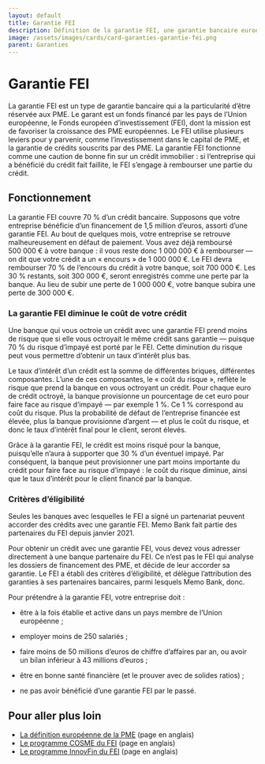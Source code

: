 ```yaml
---
layout: default
title: Garantie FEI
description: Définition de la garantie FEI, une garantie bancaire euroépenne.
image: /assets/images/cards/card-garanties-garantie-fei.png
parent: Garanties
---
```


# Garantie FEI

La garantie FEI est un type de garantie bancaire qui a la particularité d’être réservée aux PME. Le garant est un fonds financé par les pays de l’Union européenne, le Fonds européen d’investissement (FEI), dont la mission est de favoriser la croissance des PME européennes. Le FEI utilise plusieurs leviers pour y parvenir, comme l’investissement dans le capital de PME, et la garantie de crédits souscrits par des PME. La garantie FEI fonctionne comme une caution de bonne fin sur un crédit immobilier : si l’entreprise qui a bénéficié du crédit fait faillite, le FEI s’engage à rembourser une partie du crédit.

## Fonctionnement

La garantie FEI couvre 70 % d’un crédit bancaire. Supposons que votre entreprise bénéficie d’un financement de 1,5 million d’euros, assorti d’une garantie FEI. Au bout de quelques mois, votre entreprise se retrouve malheureusement en défaut de paiement. Vous avez déjà remboursé 500 000 € à votre banque : il vous reste donc 1 000 000 € à rembourser — on dit que votre crédit a un « encours » de 1 000 000 €. Le FEI devra rembourser 70 % de l’encours du crédit à votre banque, soit 700 000 €. Les 30 % restants, soit 300 000 €, seront enregistrés comme une perte par la banque. Au lieu de subir une perte de 1 000 000 €, votre banque subira une perte de 300 000 €.

### La garantie FEI diminue le coût de votre crédit

Une banque qui vous octroie un crédit avec une garantie FEI prend moins de risque que si elle vous octroyait le même crédit sans garantie — puisque 70 % du risque d’impayé est porté par le FEI. Cette diminution du risque peut vous permettre d’obtenir un taux d’intérêt plus bas.

Le taux d’intérêt d’un crédit est la somme de différentes briques, différentes composantes. L’une de ces composantes, le « coût du risque », reflète le risque que prend la banque en vous octroyant un crédit. Pour chaque euro de crédit octroyé, la banque provisionne un pourcentage de cet euro pour faire face au risque d’impayé — par exemple 1 %. Ce 1 % correspond au coût du risque. Plus la probabilité de défaut de l’entreprise financée est élevée, plus la banque provisionne d’argent — et plus le coût du risque, et donc le taux d’intérêt final pour le client, seront élevés.

Grâce à la garantie FEI, le crédit est moins risqué pour la banque, puisqu’elle n’aura à supporter que 30 % d’un éventuel impayé. Par conséquent, la banque peut provisionner une part moins importante du crédit pour faire face au risque d’impayé : le coût du risque diminue, ainsi que le taux d’intérêt pour le client financé par la banque.

### Critères d’éligibilité

Seules les banques avec lesquelles le FEI a signé un partenariat peuvent accorder des crédits avec une garantie FEI. Memo Bank fait partie des partenaires du FEI depuis janvier 2021.

Pour obtenir un crédit avec une garantie FEI, vous devez vous adresser directement à une banque partenaire du FEI. Ce n’est pas le FEI qui analyse les dossiers de financement des PME, et décide de leur accorder sa garantie. Le FEI a établi des critères d’éligibilité, et délègue l’attribution des garanties à ses partenaires bancaires, parmi lesquels Memo Bank, donc.

Pour prétendre à la garantie FEI, votre entreprise doit :

- être à la fois établie et active dans un pays membre de l’Union européenne ;

- employer moins de 250 salariés ;

- faire moins de 50 millions d’euros de chiffre d’affaires par an, ou avoir un bilan inférieur à 43 millions d’euros ;

- être en bonne santé financière (et le prouver avec de solides ratios) ;
- ne pas avoir bénéficié d’une garantie FEI par le passé.

## Pour aller plus loin

- [La définition européenne de la PME](https://single-market-economy.ec.europa.eu/smes/sme-definition_en) (page en anglais)
- [Le programme COSME du FEI](https://www.eif.org/news_centre/publications/cosme-leaflet.htm) (page en anglais)
- [Le programme InnovFin du FEI](https://www.eif.org/what_we_do/guarantees/single_eu_debt_instrument/innovfin-guarantee-facility/) (page en anglais)

